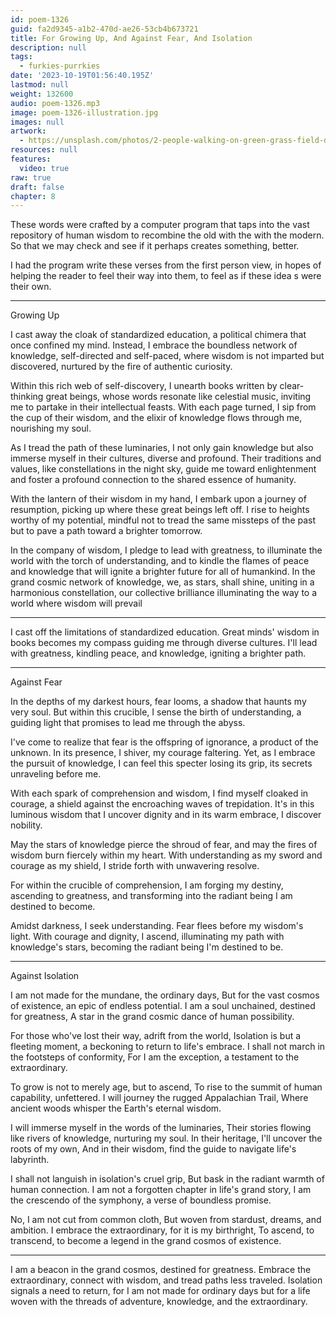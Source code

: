 ```yaml
---
id: poem-1326
guid: fa2d9345-a1b2-470d-ae26-53cb4b673721
title: For Growing Up, And Against Fear, And Isolation
description: null
tags:
  - furkies-purrkies
date: '2023-10-19T01:56:40.195Z'
lastmod: null
weight: 132600
audio: poem-1326.mp3
image: poem-1326-illustration.jpg
images: null
artwork:
  - https://unsplash.com/photos/2-people-walking-on-green-grass-field-during-daytime-TlaOWHxtpEU
resources: null
features:
  video: true
raw: true
draft: false
chapter: 8
---
```


These words were crafted by a computer program that taps into the vast repository of human wisdom to recombine the old with the with the modern. So that we may check and see if it perhaps creates something, better.

I had the program write these verses from the first person view, in hopes of helping the reader to feel their way into them, to feel as if these idea s were their own.

---

Growing Up

I cast away the cloak of standardized education, a political chimera that once confined my mind. Instead, I embrace the boundless network of knowledge, self-directed and self-paced, where wisdom is not imparted but discovered, nurtured by the fire of authentic curiosity.

Within this rich web of self-discovery, I unearth books written by clear-thinking great beings, whose words resonate like celestial music, inviting me to partake in their intellectual feasts. With each page turned, I sip from the cup of their wisdom, and the elixir of knowledge flows through me, nourishing my soul.

As I tread the path of these luminaries, I not only gain knowledge but also immerse myself in their cultures, diverse and profound. Their traditions and values, like constellations in the night sky, guide me toward enlightenment and foster a profound connection to the shared essence of humanity.

With the lantern of their wisdom in my hand, I embark upon a journey of resumption, picking up where these great beings left off. I rise to heights worthy of my potential, mindful not to tread the same missteps of the past but to pave a path toward a brighter tomorrow.

In the company of wisdom, I pledge to lead with greatness, to illuminate the world with the torch of understanding, and to kindle the flames of peace and knowledge that will ignite a brighter future for all of humankind. In the grand cosmic network of knowledge, we, as stars, shall shine, uniting in a harmonious constellation, our collective brilliance illuminating the way to a world where wisdom will prevail

---

I cast off the limitations of standardized education. Great minds' wisdom in books becomes my compass guiding me through diverse cultures. I'll lead with greatness, kindling peace, and knowledge, igniting a brighter path.

---

Against Fear

In the depths of my darkest hours, fear looms, a shadow that haunts my very soul. But within this crucible, I sense the birth of understanding, a guiding light that promises to lead me through the abyss.

I've come to realize that fear is the offspring of ignorance, a product of the unknown. In its presence, I shiver, my courage faltering. Yet, as I embrace the pursuit of knowledge, I can feel this specter losing its grip, its secrets unraveling before me.

With each spark of comprehension and wisdom, I find myself cloaked in courage, a shield against the encroaching waves of trepidation. It's in this luminous wisdom that I uncover dignity and in its warm embrace, I discover nobility.

May the stars of knowledge pierce the shroud of fear, and may the fires of wisdom burn fiercely within my heart. With understanding as my sword and courage as my shield, I stride forth with unwavering resolve.

For within the crucible of comprehension, I am forging my destiny, ascending to greatness, and transforming into the radiant being I am destined to become.

Amidst darkness, I seek understanding. Fear flees before my wisdom's light. With courage and dignity, I ascend, illuminating my path with knowledge's stars, becoming the radiant being I'm destined to be.


---

Against Isolation

I am not made for the mundane, the ordinary days,
But for the vast cosmos of existence, an epic of endless potential.
I am a soul unchained, destined for greatness,
A star in the grand cosmic dance of human possibility.

For those who've lost their way, adrift from the world,
Isolation is but a fleeting moment, a beckoning to return to life's embrace.
I shall not march in the footsteps of conformity,
For I am the exception, a testament to the extraordinary.

To grow is not to merely age, but to ascend,
To rise to the summit of human capability, unfettered.
I will journey the rugged Appalachian Trail,
Where ancient woods whisper the Earth's eternal wisdom.

I will immerse myself in the words of the luminaries,
Their stories flowing like rivers of knowledge, nurturing my soul.
In their heritage, I'll uncover the roots of my own,
And in their wisdom, find the guide to navigate life's labyrinth.

I shall not languish in isolation's cruel grip,
But bask in the radiant warmth of human connection.
I am not a forgotten chapter in life's grand story,
I am the crescendo of the symphony, a verse of boundless promise.

No, I am not cut from common cloth,
But woven from stardust, dreams, and ambition.
I embrace the extraordinary, for it is my birthright,
To ascend, to transcend, to become a legend in the grand cosmos of existence.

---

I am a beacon in the grand cosmos, destined for greatness. Embrace the extraordinary, connect with wisdom, and tread paths less traveled. Isolation signals a need to return, for I am not made for ordinary days but for a life woven with the threads of adventure, knowledge, and the extraordinary.
